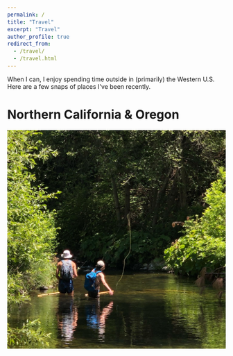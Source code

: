 ```yaml
---
permalink: /
title: "Travel"
excerpt: "Travel"
author_profile: true
redirect_from: 
  - /travel/
  - /travel.html
---
```

When I can, I enjoy spending time outside in (primarily) the Western U.S. Here are a few snaps of places I've been recently.

Northern California & Oregon
==========================
![](files/norcal_fishing.jpg)

